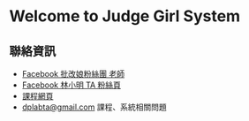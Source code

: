 # Welcome to Judge Girl System

## 聯絡資訊

*   [Facebook 批改娘粉絲團 老師](https://www.facebook.com/ntucsie.simon)
*   [Facebook 林小明 TA 粉絲頁](https://www.facebook.com/ntucsiec2014xiaominglin)
*   [課程網頁](https://sites.google.com/site/ntucsiec2015/)
*   [dplabta@gmail.com](dplabta@gmail.com) 課程、系統相關問題